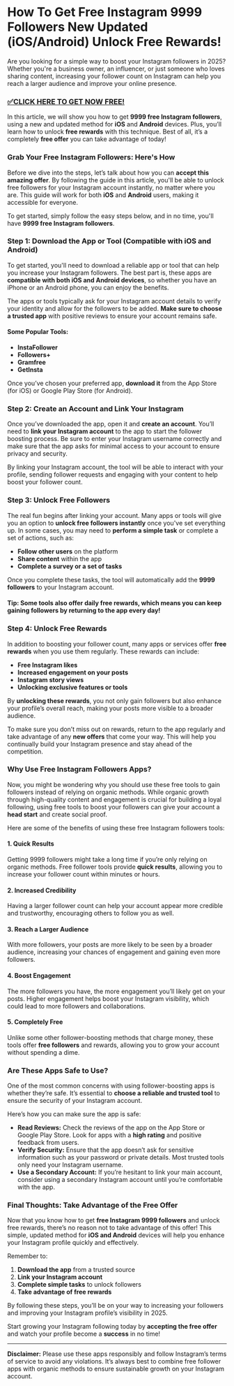 # How To Get Free Instagram 9999 Followers New Updated (iOS/Android) Unlock Free Rewards!

Are you looking for a simple way to boost your Instagram followers in 2025? Whether you're a business owner, an influencer, or just someone who loves sharing content, increasing your follower count on Instagram can help you reach a larger audience and improve your online presence.

### [✅CLICK HERE TO GET NOW FREE!](https://freeforyou.xyz/instagram/go/)

In this article, we will show you how to get **9999 free Instagram followers**, using a new and updated method for **iOS** and **Android** devices. Plus, you’ll learn how to unlock **free rewards** with this technique. Best of all, it’s a completely **free offer** you can take advantage of today!

### **Grab Your Free Instagram Followers: Here's How**

Before we dive into the steps, let’s talk about how you can **accept this amazing offer**. By following the guide in this article, you'll be able to unlock free followers for your Instagram account instantly, no matter where you are. This guide will work for both **iOS** and **Android** users, making it accessible for everyone.

To get started, simply follow the easy steps below, and in no time, you'll have **9999 free Instagram followers**.

### **Step 1: Download the App or Tool (Compatible with iOS and Android)**

To get started, you'll need to download a reliable app or tool that can help you increase your Instagram followers. The best part is, these apps are **compatible with both iOS and Android devices**, so whether you have an iPhone or an Android phone, you can enjoy the benefits.

The apps or tools typically ask for your Instagram account details to verify your identity and allow for the followers to be added. **Make sure to choose a trusted app** with positive reviews to ensure your account remains safe.

#### **Some Popular Tools:**
- **InstaFollower**
- **Followers+**
- **Gramfree**
- **GetInsta**

Once you’ve chosen your preferred app, **download it** from the App Store (for iOS) or Google Play Store (for Android). 

### **Step 2: Create an Account and Link Your Instagram**

Once you’ve downloaded the app, open it and **create an account**. You’ll need to **link your Instagram account** to the app to start the follower boosting process. Be sure to enter your Instagram username correctly and make sure that the app asks for minimal access to your account to ensure privacy and security.

By linking your Instagram account, the tool will be able to interact with your profile, sending follower requests and engaging with your content to help boost your follower count.

### **Step 3: Unlock Free Followers**

The real fun begins after linking your account. Many apps or tools will give you an option to **unlock free followers instantly** once you've set everything up. In some cases, you may need to **perform a simple task** or complete a set of actions, such as:

- **Follow other users** on the platform
- **Share content** within the app
- **Complete a survey or a set of tasks**

Once you complete these tasks, the tool will automatically add the **9999 followers** to your Instagram account. 

#### **Tip:** Some tools also offer **daily free rewards**, which means you can keep gaining followers by returning to the app every day!

### **Step 4: Unlock Free Rewards**

In addition to boosting your follower count, many apps or services offer **free rewards** when you use them regularly. These rewards can include:

- **Free Instagram likes**
- **Increased engagement on your posts**
- **Instagram story views**
- **Unlocking exclusive features or tools**

By **unlocking these rewards**, you not only gain followers but also enhance your profile’s overall reach, making your posts more visible to a broader audience. 

To make sure you don’t miss out on rewards, return to the app regularly and take advantage of any **new offers** that come your way. This will help you continually build your Instagram presence and stay ahead of the competition.

### **Why Use Free Instagram Followers Apps?**

Now, you might be wondering why you should use these free tools to gain followers instead of relying on organic methods. While organic growth through high-quality content and engagement is crucial for building a loyal following, using free tools to boost your followers can give your account a **head start** and create social proof.

Here are some of the benefits of using these free Instagram followers tools:

#### **1. Quick Results**
Getting 9999 followers might take a long time if you’re only relying on organic methods. Free follower tools provide **quick results**, allowing you to increase your follower count within minutes or hours.

#### **2. Increased Credibility**
Having a larger follower count can help your account appear more credible and trustworthy, encouraging others to follow you as well.

#### **3. Reach a Larger Audience**
With more followers, your posts are more likely to be seen by a broader audience, increasing your chances of engagement and gaining even more followers.

#### **4. Boost Engagement**
The more followers you have, the more engagement you’ll likely get on your posts. Higher engagement helps boost your Instagram visibility, which could lead to more followers and collaborations.

#### **5. Completely Free**
Unlike some other follower-boosting methods that charge money, these tools offer **free followers** and rewards, allowing you to grow your account without spending a dime.

### **Are These Apps Safe to Use?**

One of the most common concerns with using follower-boosting apps is whether they’re safe. It’s essential to **choose a reliable and trusted tool** to ensure the security of your Instagram account.

Here’s how you can make sure the app is safe:
- **Read Reviews:** Check the reviews of the app on the App Store or Google Play Store. Look for apps with a **high rating** and positive feedback from users.
- **Verify Security:** Ensure that the app doesn’t ask for sensitive information such as your password or private details. Most trusted tools only need your Instagram username.
- **Use a Secondary Account:** If you’re hesitant to link your main account, consider using a secondary Instagram account until you’re comfortable with the app.

### **Final Thoughts: Take Advantage of the Free Offer**

Now that you know how to get **free Instagram 9999 followers** and unlock free rewards, there’s no reason not to take advantage of this offer! This simple, updated method for **iOS and Android** devices will help you enhance your Instagram profile quickly and effectively.

Remember to:
1. **Download the app** from a trusted source
2. **Link your Instagram account**
3. **Complete simple tasks** to unlock followers
4. **Take advantage of free rewards**

By following these steps, you’ll be on your way to increasing your followers and improving your Instagram profile’s visibility in 2025.

Start growing your Instagram following today by **accepting the free offer** and watch your profile become a **success** in no time!

---

**Disclaimer:** Please use these apps responsibly and follow Instagram’s terms of service to avoid any violations. It’s always best to combine free follower apps with organic methods to ensure sustainable growth on your Instagram account.
